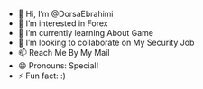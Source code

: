 - 👋 Hi, I’m @DorsaEbrahimi
- 👀 I’m interested in Forex
- 🌱 I’m currently learning About Game
- 💞️ I’m looking to collaborate on My Security Job
- 📫 Reach Me By My Mail
- 😄 Pronouns: Special!      
- ⚡ Fun fact: :)        

<!---
DorsaEbrahimi/DorsaEbrahimi is a ✨ special ✨ repository because its `README.md` (this file) appears on your GitHub profile.
You can click the Preview link to take a look at your changes.
--->
